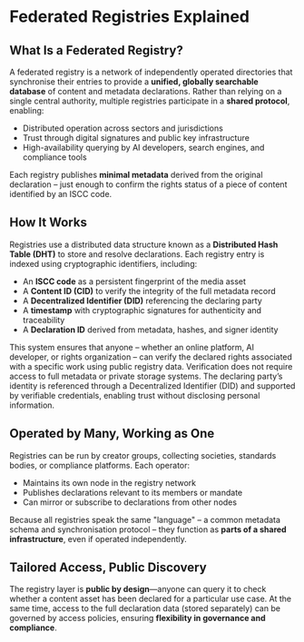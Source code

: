 # Federated Registries Explained

## What Is a Federated Registry?

A federated registry is a network of independently operated directories that synchronise their entries to provide a **unified, globally searchable database** of content and metadata declarations. Rather than relying on a single central authority, multiple registries participate in a **shared protocol**, enabling:

* Distributed operation across sectors and jurisdictions
* Trust through digital signatures and public key infrastructure
* High-availability querying by AI developers, search engines, and compliance tools

Each registry publishes **minimal metadata** derived from the original declaration – just enough to confirm the rights status of a piece of content identified by an ISCC code.

## How It Works

Registries use a distributed data structure known as a **Distributed Hash Table (DHT)** to store and resolve declarations. Each registry entry is indexed using cryptographic identifiers, including:

* An **ISCC code** as a persistent fingerprint of the media asset
* A **Content ID (CID)** to verify the integrity of the full metadata record
* A **Decentralized Identifier (DID)** referencing the declaring party
* A **timestamp** with cryptographic signatures for authenticity and traceability
* A **Declaration ID** derived from metadata, hashes, and signer identity

This system ensures that anyone – whether an online platform, AI developer, or rights organization – can verify the declared rights associated with a specific work using public registry data. Verification does not require access to full metadata or private storage systems. The declaring party’s identity is referenced through a Decentralized Identifier (DID) and supported by verifiable credentials, enabling trust without disclosing personal information.

## Operated by Many, Working as One

Registries can be run by creator groups, collecting societies, standards bodies, or compliance platforms. Each operator:

* Maintains its own node in the registry network
* Publishes declarations relevant to its members or mandate
* Can mirror or subscribe to declarations from other nodes

Because all registries speak the same "language" – a common metadata schema and synchronisation protocol – they function as **parts of a shared infrastructure**, even if operated independently.

## Tailored Access, Public Discovery

The registry layer is **public by design**—anyone can query it to check whether a content asset has been declared for a particular use case. At the same time, access to the full declaration data (stored separately) can be governed by access policies, ensuring **flexibility in governance and compliance**.
